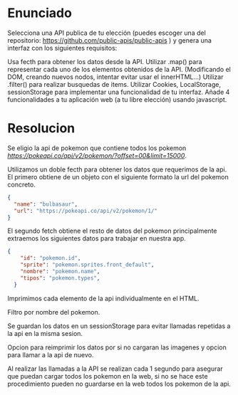 # Enunciado

Selecciona una API publica de tu elección (puedes escoger una del repositorio:
https://github.com/public-apis/public-apis ) y genera una interfaz con los siguientes requisitos:

Usa fecth para obtener los datos desde la API.
Utilizar .map() para representar cada uno de los elementos obtenidos de la API. (Modificando el DOM, creando nuevos nodos, intentar evitar usar el innerHTML...)
Utilizar .filter() para realizar busquedas de items.
Utilizar Cookies, LocalStorage, sessionStorage para implementar una funcionalidad de tu interfaz.
Añade 4 funcionalidades a tu aplicación web (a tu libre elección) usando javascript.

# Resolucion

Se eligio la api de pokemon que contiene todos los pokemon *https://pokeapi.co/api/v2/pokemon/?offset=00&limit=15000*.

Utilizamos un doble fecth para obtener los datos que requerimos de la api. El primero obtiene de un objeto con el siguiente formato la url del pokemon concreto.

```json
{
  "name": "bulbasaur",
  "url": "https://pokeapi.co/api/v2/pokemon/1/"
}
```

El segundo fetch obtiene el resto de datos del pokemon principalmente extraemos los siguientes datos para trabajar en nuestra app.

```json
{
    "id": "pokemon.id",
    "sprite": "pokemon.sprites.front_default",
    "nombre": "pokemon.name",
    "tipos": "pokemon.types",
  }
```

Imprimimos cada elemento de la api individualmente en el HTML.

Filtro por nombre del pokemon.

Se guardan los datos en un sessionStorage para evitar llamadas repetidas a la api en la misma sesion.

Opcion para reimprimir los datos por si no cargaran las imagenes y opcion para llamar a la api de nuevo.

Al realizar las llamadas a la API se realizan cada 1 segundo para asegurar que puedan cargar todos los pokemon en la web, si no se hace este procedimiento pueden no guardarse en la web todos los pokemon de la api.